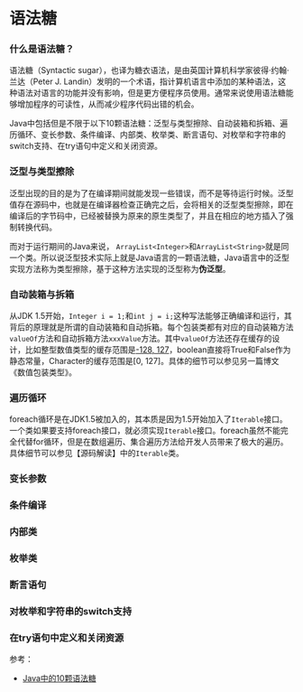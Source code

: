 # 语法糖

### 什么是语法糖？

语法糖（Syntactic sugar），也译为糖衣语法，是由英国计算机科学家彼得·约翰·兰达（Peter J. Landin）发明的一个术语，指计算机语言中添加的某种语法，这种语法对语言的功能并没有影响，但是更方便程序员使用。通常来说使用语法糖能够增加程序的可读性，从而减少程序代码出错的机会。

Java中包括但是不限于以下10颗语法糖：泛型与类型擦除、自动装箱和拆箱、遍历循环、变长参数、条件编译、内部类、枚举类、断言语句、对枚举和字符串的switch支持、在try语句中定义和关闭资源。


### 泛型与类型擦除
泛型出现的目的是为了在编译期间就能发现一些错误，而不是等待运行时候。泛型值存在源码中，也就是在编译器检查正确完之后，会将相关的泛型类型擦除，即在编译后的字节码中，已经被替换为原来的原生类型了，并且在相应的地方插入了强制转换代码。

而对于运行期间的Java来说， `ArrayList<Integer>`和`ArrayList<String>`就是同一个类。所以说泛型技术实际上就是Java语言的一颗语法糖，Java语言中的泛型实现方法称为类型擦除，基于这种方法实现的泛型称为**伪泛型**。


### 自动装箱与拆箱
从JDK 1.5开始，`Integer i = 1;`和`int j = i;`这种写法能够正确编译和运行，其背后的原理就是所谓的自动装箱和自动拆箱。每个包装类都有对应的自动装箱方法`valueOf`方法和自动拆箱方法`xxxValue`方法。其中`valueOf`方法还存在缓存的设计，比如整型数值类型的缓存范围是[-128, 127](如果没有对Integer做特殊㔘的话)，boolean直接将True和False作为静态常量，Character的缓存范围是[0, 127]。具体的细节可以参见另一篇博文《数值包装类型》。

### 遍历循环
foreach循环是在JDK1.5被加入的，其本质是因为1.5开始加入了`Iterable`接口。一个类如果要支持foreach接口，就必须实现`Iterable`接口。foreach虽然不能完全代替for循环，但是在数组遍历、集合遍历方法给开发人员带来了极大的遍历。具体细节可以参见【源码解读】中的`Iterable`类。

### 变长参数
### 条件编译
### 内部类
### 枚举类
### 断言语句
### 对枚举和字符串的switch支持
### 在try语句中定义和关闭资源


参考：
* [Java中的10颗语法糖](http://blog.csdn.net/fansunion/article/details/8532089)
